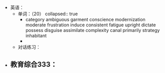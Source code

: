 - 英语：
	- 单词：（20）
	  collapsed:: true
		- category
		  ambiguous
		  garment
		  conscience
		  modernization
		  moderate
		  frustration
		  induce
		  consistent
		  fatigue
		  upright
		  dictate
		  possess
		  disguise
		  assimilate
		  complexity
		  canal
		  primarily
		  strategy
		  inhabitant
		-
	- 对话练习：
- 教育综合333：
	-